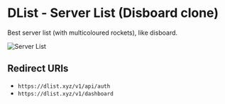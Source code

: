 # DList - Server List (Disboard clone)

Best server list (with multicoloured rockets), like disboard.

![Server List](https://i.ibb.co/0fprP6q/v0-0-1a.png)

## Redirect URIs

- `https://dlist.xyz/v1/api/auth`
- `https://dlist.xyz/v1/dashboard`

